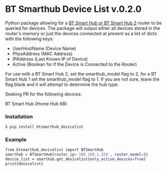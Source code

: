 # BT Smarthub Device List v.0.2.0

Python package allowing for a [BT Smart Hub or BT Smart Hub 2](https://www.productsandservices.bt.com/broadband/smart-hub/) router to be queried for devices.
The package will output either all devices stored in the router's memory or just the devices connected at present
as a list of dicts with the following keys:
  - UserHostName (Device Name)
  - PhysAddress (MAC Address)
  - IPAddress (Last Known IP of Device)
  - Active (Boolean for if the Device is Connected to the Router)
  
For use with a BT Smart Hub 2, set the smarthub_model flag to 2, for a BT Smart Hub 1 set the smarthub_model flag to 1. If you are not sure, leave the flag blank and it will attempt to determine the hub type.

Seeking PR for the following devices:

BT Smart Hub (Home Hub 6B)

### Installation
```sh
$ pip install btsmarthub_devicelist
```

### Example

```sh
from btsmarthub_devicelist import BTSmartHub
smarthub = BTSmartHub(router_ip='192.168.1.254', router_model=1)
device_list = smarthub.get_devicelist(only_active_devices=True)
print(devicelist)
```

